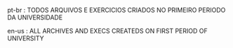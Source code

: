 pt-br : TODOS ARQUIVOS E EXERCICIOS CRIADOS NO PRIMEIRO PERIODO DA UNIVERSIDADE

en-us : ALL ARCHIVES AND EXECS CREATEDS ON FIRST PERIOD OF UNIVERSITY
